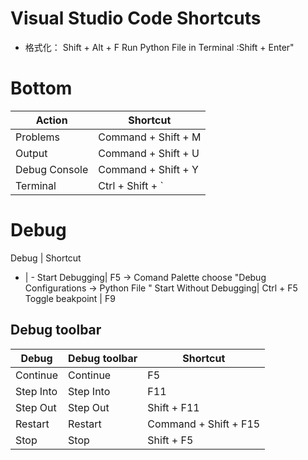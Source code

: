 # Visual Studio Code Shortcuts

- 格式化：                Shift + Alt + F
Run Python File in Terminal  :Shift + Enter"

# Bottom

Action | Shortcut
-|-
Problems | Command + Shift +  M
Output | Command + Shift +  U
Debug Console| Command + Shift +  Y
Terminal| Ctrl + Shift + `

# Debug

Debug | Shortcut
- | -
Start Debugging| F5 -> Comand Palette choose "Debug Configurations  -> Python File " 
Start Without Debugging| Ctrl + F5
Toggle beakpoint  | F9

## Debug toolbar

Debug | Debug toolbar | Shortcut
-|-|-
Continue | Continue  | F5
Step Into | Step Into  | F11
Step Out | Step Out  | Shift + F11   
Restart | Restart  | Command + Shift + F15
Stop | Stop  | Shift + F5